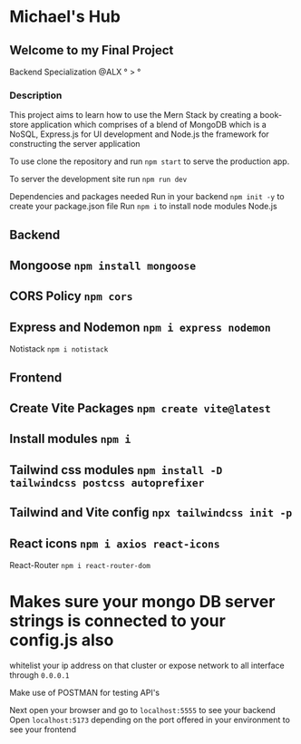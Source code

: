 # Michael's Hub

## Welcome to my Final Project
Backend Specialization @ALX ° > °

### Description
This project aims to learn how to use the Mern Stack by creating a book-store application which comprises of a blend of MongoDB which is a NoSQL, Express.js for UI development and Node.js the framework for constructing the server application

To use clone the repository
and run `npm start` to serve the production app.

To server the development site
run `npm run dev`

Dependencies and packages needed
Run in your backend `npm init -y`
to create your package.json file
Run `npm i` to install node modules
Node.js

## Backend
Mongoose `npm install mongoose`
-------------
CORS Policy `npm cors`
-----------------
Express and Nodemon `npm i express nodemon`
------------------------
Notistack `npm i notistack`

## Frontend
Create Vite Packages `npm create vite@latest`
------------------
Install modules    `npm i`
---------------------------
Tailwind css modules `npm install -D tailwindcss postcss autoprefixer`
----------------------------------------
Tailwind and Vite config `npx tailwindcss init -p`
----------------------------------------------
React icons `npm i axios react-icons`
-------------------------------------------------
React-Router `npm i react-router-dom`


# Makes sure your mongo DB server strings is connected to your config.js also 
whitelist your ip address on that cluster or expose network to all interface
through `0.0.0.1`

Make use of POSTMAN for testing API's

Next open your browser and go to `localhost:5555` to see your backend
Open `localhost:5173` depending on the port offered in your environment to see your frontend
